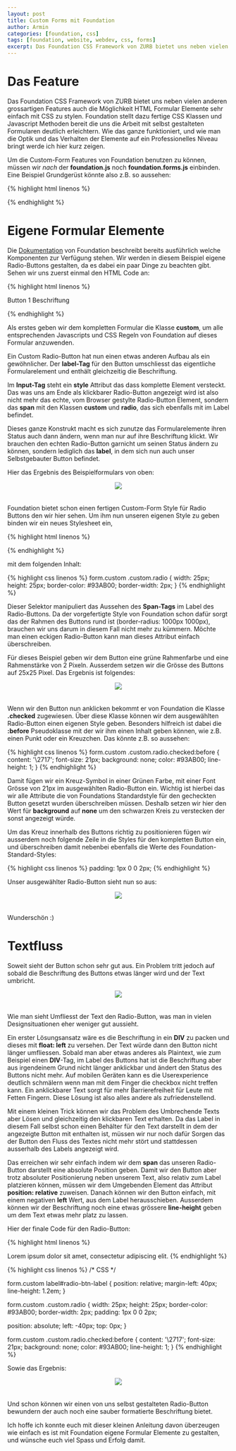 ```yaml
---
layout: post
title: Custom Forms mit Foundation
author: Armin
categories: [foundation, css]
tags: [foundation, website, webdev, css, forms]
excerpt: Das Foundation CSS Framework von ZURB bietet uns neben vielen anderen grossartigen Features auch die Möglichkeit HTML Formular Elemente sehr einfach mit CSS zu stylen. Foundation stellt dazu fertige CSS Klassen und Javascript Methoden bereit die uns die Arbeit mit selbst gestalteten Formularen deutlich erleichtern. Wie das ganze funktioniert, und wie man die Optik und das Verhalten der Elemente auf ein Professionelles Niveau bringt werde ich hier kurz zeigen.
---
```


Das Feature
===========

Das Foundation CSS Framework von ZURB bietet uns neben vielen anderen grossartigen Features auch die Möglichkeit
HTML Formular Elemente sehr einfach mit CSS zu stylen. Foundation stellt dazu fertige CSS Klassen und Javascript Methoden
bereit die uns die Arbeit mit selbst gestalteten Formularen deutlich erleichtern. Wie das ganze funktioniert, und 
wie man die Optik und das Verhalten der Elemente auf ein Professionelles Niveau bringt werde ich hier kurz zeigen.

Um die Custom-Form Features von Foundation benutzen zu können, müssen wir *nach* der **foundation.js** noch **foundation.forms.js**
einbinden. Eine Beispiel Grundgerüst könnte also z.B. so aussehen:

{% highlight html linenos %}
<!DOCTYPE html>
<!--[if IE 8]><html class="no-js lt-ie9" lang="en"> <![endif]-->
<!--[if gt IE 8]><!--> <html class="no-js" lang="en"> <!--<![endif]-->

<head>
  <meta charset="utf-8" />
  <meta name="viewport" content="width=device-width" />
  <title>Custom Forms Demo</title>

  <link rel="stylesheet" href="css/normalize.css" />
  <link rel="stylesheet" href="css/foundation.css" />

  <script src="js/vendor/custom.modernizr.js"></script>
</head>
<body>



  <script src="js/vendor/jquery.js"></script>
  <script src="js/foundation/foundation.js"></script>
  <script src="js/foundation/foundation.forms.js"></script>

  <script>
    $(document).foundation();
  </script>
</body>
</html>
{% endhighlight %}


Eigene Formular Elemente
========================

Die [Dokumentation](http://foundation.zurb.com/docs/components/custom-forms.html) von Foundation beschreibt bereits
ausführlich welche Komponenten zur Verfügung stehen. 
Wir werden in diesem Beispiel eigene Radio-Buttons gestalten, da es dabei ein paar Dinge zu beachten gibt.
Sehen wir uns zuerst einmal den HTML Code an:

{% highlight html linenos %}
<form class="custom">
  <label for="radio1">
    <input name="radio1" type="radio" id="radio1" style="display:none;">
    <span class="custom radio"></span> Button 1 Beschriftung
  </label>
</form>
{% endhighlight %}

Als erstes geben wir dem kompletten Formular die Klasse **custom**, um alle entsprechenden
Javascripts und CSS Regeln von Foundation auf dieses Formular anzuwenden.

Ein Custom Radio-Button hat nun einen etwas anderen Aufbau als ein gewöhnlicher. Der **label-Tag**
für den Button umschliesst das eigentliche Formularelement und enthält gleichzeitig die Beschriftung.

Im **Input-Tag** steht ein **style** Attribut das dass komplette Element versteckt. Das was uns am Ende als klickbarer
Radio-Button angezeigt wird ist also nicht mehr das echte, vom Browser gestylte Radio-Button Element, sondern das **span**
mit den Klassen **custom** und **radio**, das sich ebenfalls mit im Label befindet.

Dieses ganze Konstrukt macht es sich zunutze das Formularelemente ihren Status auch dann ändern, wenn man nur auf ihre Beschriftung klickt.
Wir brauchen den echten Radio-Button garnicht um seinen Status ändern zu können, sondern lediglich das **label**, in dem sich nun auch unser
Selbstgebauter Button befindet.

Hier das Ergebnis des Beispielformulars von oben:

<div style="text-align: center">
	<img src="{{ site.url }}/assets/img/blog/custom_form_1.png" style="width: auto; padding-bottom: 20px;"/>
</div>
  
Foundation bietet schon einen fertigen Custom-Form Style für Radio Buttons den wir hier sehen.
Um ihm nun unseren eigenen Style zu geben binden wir ein neues Stylesheet ein,

{% highlight html linenos %}
<link rel="stylesheet" href="css/app.css" />
{% endhighlight %}

mit dem folgenden Inhalt:

{% highlight css linenos %}
form.custom .custom.radio
{
  width: 25px;
  height: 25px;
  border-color: #93AB00;
  border-width: 2px;
}
{% endhighlight %}

Dieser Selektor manipuliert das Aussehen des **Span-Tags** im Label des Radio-Buttons.
Da der vorgefertigte Style von Foundation schon dafür sorgt das der Rahmen des Buttons rund ist (border-radius: 1000px 1000px),
brauchen wir uns darum in diesem Fall nicht mehr zu kümmern. Möchte man einen eckigen Radio-Button kann man dieses Attribut einfach überschreiben.

Für dieses Beispiel geben wir dem Button eine grüne Rahmenfarbe und eine Rahmenstärke von 2 Pixeln. Ausserdem setzen wir die Grösse des Buttons auf 25x25 Pixel.
Das Ergebnis ist folgendes: 

<div style="text-align: center">
	<img src="{{ site.url }}/assets/img/blog/custom_form_2.png" style="width: auto; padding-bottom: 20px;"/>
</div>

Wenn wir den Button nun anklicken bekommt er von Foundation die Klasse **.checked** zugewiesen. Über diese Klasse können wir dem ausgewählten Radio-Button einen eigenen Style geben.
Besonders hilfreich ist dabei die **:before** Pseudoklasse mit der wir ihm einen Inhalt geben können, wie z.B. einen Punkt oder ein Kreuzchen.
Das könnte z.B. so aussehen:

{% highlight css linenos %}
form.custom .custom.radio.checked:before
{
  content: '\2717';
  font-size: 21px;
  background: none;
  color: #93AB00;
  line-height: 1;
}
{% endhighlight %}

Damit fügen wir ein Kreuz-Symbol in einer Grünen Farbe, mit einer Font Grösse von 21px im ausgewählten Radio-Button ein.
Wichtig ist hierbei das wir alle Attribute die von Foundations Standardstyle für den gecheckten Button gesetzt wurden überschreiben müssen.
Deshalb setzen wir hier den Wert für **background** auf **none** um den schwarzen Kreis zu verstecken der sonst angezeigt würde.

Um das Kreuz innerhalb des Buttons richtig zu positionieren fügen wir ausserdem noch folgende Zeile in die Styles für den kompletten Button ein,
und überschreiben damit nebenbei ebenfalls die Werte des Foundation-Standard-Styles:

{% highlight css linenos %}
  padding: 1px 0 0 2px; 
{% endhighlight %}

Unser ausgewählter Radio-Button sieht nun so aus:

<div style="text-align: center">
  <img src="{{ site.url }}/assets/img/blog/custom_form_3.png" style="width: auto; padding-bottom: 20px;"/>
</div>

Wunderschön :)

Textfluss
=========

Soweit sieht der Button schon sehr gut aus. Ein Problem tritt jedoch auf sobald die Beschriftung des Buttons etwas länger wird und der Text umbricht.

<div style="text-align: center">
  <img src="{{ site.url }}/assets/img/blog/custom_form_4.png" style="width: auto; padding-bottom: 20px;"/>
</div>

Wie man sieht Umfliesst der Text den Radio-Button, was man in vielen Designsituationen eher weniger gut aussieht.

Ein erster Lösungsansatz wäre es die Beschriftung in ein **DIV** zu packen und dieses mit **float: left** zu versehen.
Der Text würde dann den Button nicht länger umfliessen. Sobald man aber etwas anderes als Plaintext, wie zum Beispiel einen **DIV**-Tag, im Label des Buttons hat
ist die Beschriftung aber aus irgendeinem Grund nicht länger anklickbar und ändert den Status des Buttons nicht mehr. Auf mobilen Geräten kann es
die Userexperience deutlich schmälern wenn man mit dem Finger die checkbox nicht treffen kann. Ein anklickbarer Text sorgt für mehr Barrierefreiheit für Leute mit Fetten Fingern.
Diese Lösung ist also alles andere als zufriedenstellend.

Mit einem kleinen Trick können wir das Problem des Umbrechende Texts aber Lösen und gleichzeitig den klickbaren Text erhalten.
Da das Label in diesem Fall selbst schon einen Behälter für den Text darstellt in dem der angezeigte Button mit enthalten ist, müssen wir nur noch dafür Sorgen
das der Button den Fluss des Textes nicht mehr stört und stattdessen ausserhalb des Labels angezeigt wird.

Das erreichen wir sehr einfach indem wir dem **span** das unseren Radio-Button darstellt eine absolute Position geben.
Damit wir den Button aber trotz absoluter Positionierung neben unserem Text, also relativ zum Label platzieren können, müssen wir dem Umgebenden Element
das Attribut **position: relative** zuweisen. Danach können wir den Button einfach, mit einem negativen **left** Wert, aus dem Label herausschieben.
Ausserdem können wir der Beschriftung noch eine etwas grössere **line-height** geben um dem Text etwas mehr platz zu lassen.

Hier der finale Code für den Radio-Button:

{% highlight html linenos %}
<!-- HTML -->

<label for="radio1" id="radio-btn-label">
  <input name="radio1" type="radio" id="radio1" style="display:none;">
  <span class="custom radio"></span> Lorem ipsum dolor sit amet, consectetur adipiscing elit. 
</label>
{% endhighlight %}

{% highlight css linenos %}
/* CSS */

form.custom label#radio-btn-label
{
  position: relative;
  margin-left: 40px;
  line-height: 1.2em;
}

form.custom .custom.radio
{
  width: 25px;
  height: 25px;
  border-color: #93AB00;
  border-width: 2px;
  padding: 1px 0 0 2px;

  position: absolute;
  left: -40px;
  top: 0px;
}

form.custom .custom.radio.checked:before
{
  content: '\2717';
  font-size: 21px;
  background: none;
  color: #93AB00;
  line-height: 1;
}
{% endhighlight %}

Sowie das Ergebnis:

<div style="text-align: center">
  <img src="{{ site.url }}/assets/img/blog/custom_form_5.png" style="width: auto; padding-bottom: 20px;"/>
</div>

Und schon können wir einen von uns selbst gestalteten Radio-Button bewundern der auch noch eine sauber formatierte Beschriftung bietet.

Ich hoffe ich konnte euch mit dieser kleinen Anleitung davon überzeugen wie einfach es ist mit Foundation eigene Formular Elemente zu gestalten, und wünsche euch viel Spass und Erfolg damit.


